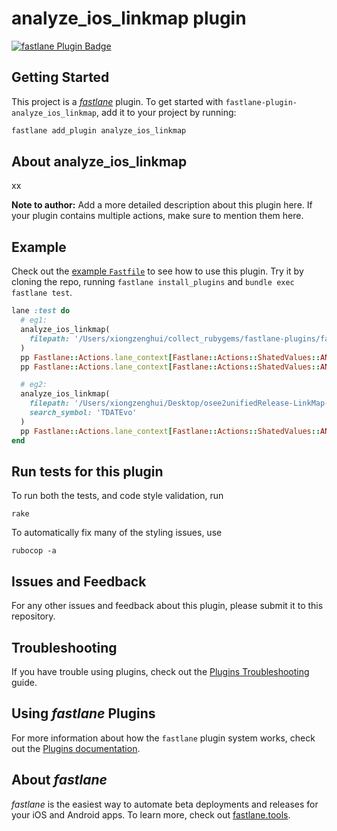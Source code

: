# analyze_ios_linkmap plugin

[![fastlane Plugin Badge](https://rawcdn.githack.com/fastlane/fastlane/master/fastlane/assets/plugin-badge.svg)](https://rubygems.org/gems/fastlane-plugin-analyze_ios_linkmap)

## Getting Started

This project is a [_fastlane_](https://github.com/fastlane/fastlane) plugin. To get started with `fastlane-plugin-analyze_ios_linkmap`, add it to your project by running:

```bash
fastlane add_plugin analyze_ios_linkmap
```

## About analyze_ios_linkmap

xx

**Note to author:** Add a more detailed description about this plugin here. If your plugin contains multiple actions, make sure to mention them here.

## Example

Check out the [example `Fastfile`](fastlane/Fastfile) to see how to use this plugin. Try it by cloning the repo, running `fastlane install_plugins` and `bundle exec fastlane test`.

```ruby
lane :test do
  # eg1: 
  analyze_ios_linkmap(
    filepath: '/Users/xiongzenghui/collect_rubygems/fastlane-plugins/fastlane-plugin-analyze_ios_linkmap/spec/demo-LinkMap.txt'
  )
  pp Fastlane::Actions.lane_context[Fastlane::Actions::ShatedValues::ANALYZE_IOS_LINKMAP_PARSED_HASH]
  pp Fastlane::Actions.lane_context[Fastlane::Actions::ShatedValues::ANALYZE_IOS_LINKMAP_PARSED_JSON]

  # eg2: 
  analyze_ios_linkmap(
    filepath: '/Users/xiongzenghui/Desktop/osee2unifiedRelease-LinkMap-normal-arm64.txt',
    search_symbol: 'TDATEvo'
  )
  pp Fastlane::Actions.lane_context[Fastlane::Actions::ShatedValues::ANALYZE_IOS_LINKMAP_SEARCH_SYMBOL]
end

```



## Run tests for this plugin

To run both the tests, and code style validation, run

```
rake
```

To automatically fix many of the styling issues, use
```
rubocop -a
```

## Issues and Feedback

For any other issues and feedback about this plugin, please submit it to this repository.

## Troubleshooting

If you have trouble using plugins, check out the [Plugins Troubleshooting](https://docs.fastlane.tools/plugins/plugins-troubleshooting/) guide.

## Using _fastlane_ Plugins

For more information about how the `fastlane` plugin system works, check out the [Plugins documentation](https://docs.fastlane.tools/plugins/create-plugin/).

## About _fastlane_

_fastlane_ is the easiest way to automate beta deployments and releases for your iOS and Android apps. To learn more, check out [fastlane.tools](https://fastlane.tools).
